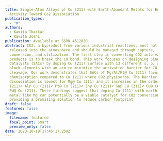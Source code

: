 ```yaml
---
title: Single-Atom Alloys of Cu (211) with Earth-Abundant Metals for Enhanced
  Activity Toward Co2 Dissociation
publication_types:
  - "0"
authors:
  - Kavita Thakkar
  - Kavita Joshi
publication: Available at SSRN 4512820
abstract: CO2, a byproduct from various industrial reactions, must not be
  released into the atmosphere and should be managed through capture,
  conversion, and utilization. The first step in converting CO2 into valuable
  products is to break the CO bond. This work focuses on designing Single Atom
  Catalysts (SACs) by doping Cu (211) surface with 13 different s, p, and d
  block elements with an aim to minimize the activation barrier for CO bond
  cleavage. Our work demonstrates that SACs of Mg/Al/Pt@ Cu (211) favor CO2
  chemisorption compared to Cu (211) where CO2 physisorbs. The barrier for CO2
  dissociation is lowest for Mg@ Cu (211) and it increases in the order Mg@ Cu
  (211)< Al@ Cu (211)< Pt@ Cu (211)< Zn@ Cu (211)< Ga@ Cu (211)< Cu@ Cu (211)<
  Pd@ Cu (211). These findings suggest that doping Cu (211) with earth-abundant
  metal like Mg can potentially be a viable catalyst for CO2 conversion,
  providing a promising solution to reduce carbon footprint
draft: false
featured: false
image:
  filename: featured
  focal_point: Smart
  preview_only: false
date: 2023-10-19T17:46:17.258Z
---
```

